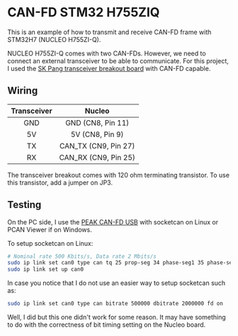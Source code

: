# CAN-FD STM32 H755ZIQ

This is an example of how to transmit and receive CAN-FD frame with STM32H7 (NUCLEO H755ZI-Q). 

NUCLEO H755ZI-Q comes with two CAN-FDs. However, we need to connect an external transceiver to be able to communicate. For this project, I used the [SK Pang transceiver breakout board](https://copperhilltech.com/can-bus-can-fd-breakout-board-5vdc/) with CAN-FD capable. 

Wiring
-----

|Transceiver|Nucleo|
|:---: |:---:|
|GND| GND (CN8, Pin 11)|
|5V | 5V (CN8, Pin 9)|
|TX | CAN_TX (CN9, Pin 27)|
|RX | CAN_RX (CN9, Pin 25)|

The transceiver breakout comes with 120 ohm terminating transistor. To use this transistor, add a jumper on JP3.

Testing
----
On the PC side, I use the [PEAK CAN-FD USB](https://www.amazon.com/CAN-USB-FD-Adapter-GC-CAN-USB-FD/dp/B078VQ37YY/ref=sr_1_1?dchild=1&keywords=peak+can+fd&qid=1630224224&sr=8-1) with socketcan on Linux or PCAN Viewer if on Windows. 

To setup socketcan on Linux:

```bash
# Nominal rate 500 Kbits/s, Data rate 2 Mbits/s
sudo ip link set can0 type can tq 25 prop-seg 34 phase-seg1 35 phase-seg2 10 sjw 8 dtq 25 dprop-seg 7 dphase-seg1 8 dphase-seg2 4 dsjw 4 fd on
sudo ip link set up can0
```

In case you notice that I do not use an easier way to setup socketcan such as: 
```bash
sudo ip link set can0 type can bitrate 500000 dbitrate 2000000 fd on
```
Well, I did but this one didn't work for some reason. It may have something to do with the correctness of bit timing setting on the Nucleo board.
